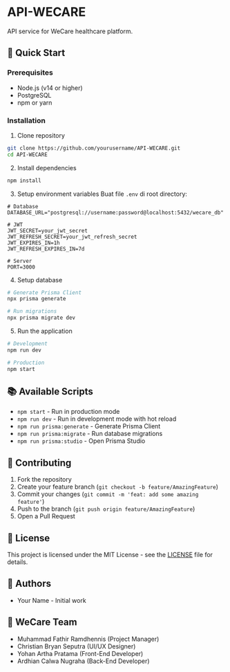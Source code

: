 # API-WECARE

API service for WeCare healthcare platform.

## 🚀 Quick Start

### Prerequisites
- Node.js (v14 or higher)
- PostgreSQL
- npm or yarn

### Installation

1. Clone repository
```bash
git clone https://github.com/yourusername/API-WECARE.git
cd API-WECARE
```

2. Install dependencies
```bash
npm install
```

3. Setup environment variables
Buat file `.env` di root directory:
```env
# Database
DATABASE_URL="postgresql://username:password@localhost:5432/wecare_db"

# JWT
JWT_SECRET=your_jwt_secret
JWT_REFRESH_SECRET=your_jwt_refresh_secret
JWT_EXPIRES_IN=1h
JWT_REFRESH_EXPIRES_IN=7d

# Server
PORT=3000
```

4. Setup database
```bash
# Generate Prisma Client
npx prisma generate

# Run migrations
npx prisma migrate dev
```

5. Run the application
```bash
# Development
npm run dev

# Production
npm start
```

## 📚 Available Scripts

- `npm start` - Run in production mode
- `npm run dev` - Run in development mode with hot reload
- `npm run prisma:generate` - Generate Prisma Client
- `npm run prisma:migrate` - Run database migrations
- `npm run prisma:studio` - Open Prisma Studio


## 🤝 Contributing

1. Fork the repository
2. Create your feature branch (`git checkout -b feature/AmazingFeature`)
3. Commit your changes (`git commit -m 'feat: add some amazing feature'`)
4. Push to the branch (`git push origin feature/AmazingFeature`)
5. Open a Pull Request

## 📝 License

This project is licensed under the MIT License - see the [LICENSE](LICENSE) file for details.

## 👥 Authors

- Your Name - Initial work

## 🍏 WeCare Team

- Muhammad Fathir Ramdhennis (Project Manager)
- Christian Bryan Seputra (UI/UX Designer)
- Yohan Artha Pratama (Front-End Developer) 
- Ardhian Calwa Nugraha (Back-End Developer)